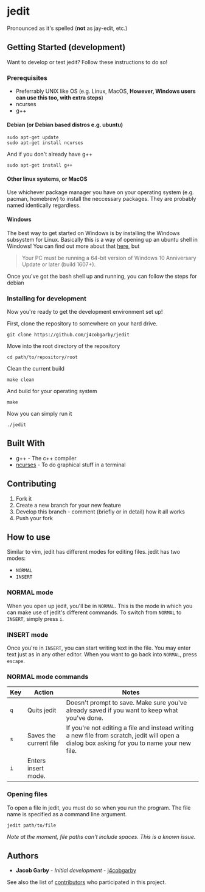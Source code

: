# jedit

Pronounced as it's spelled (**not** as jay-edit, etc.)

## Getting Started (development)

Want to develop or test jedit? Follow these instructions to do so!

### Prerequisites

 - Preferrably UNIX like OS (e.g. Linux, MacOS, **However, Windows users can use this too, with extra steps**)
 - ncurses
 - g++

#### Debian (or Debian based distros e.g. ubuntu)

```
sudo apt-get update
sudo apt-get install ncurses
```
And if you don't already have g++
```
sudo apt-get install g++
```

#### Other linux systems, or MacOS

Use whichever package manager you have on your operating system (e.g. pacman, homebrew)
to install the neccessary packages. They are probably named identically regardless.

#### Windows

The best way to get started on Windows is by installing the Windows subsystem for Linux. Basically this is 
a way of opening up an ubuntu shell in Windows! You can find out more about that 
[here](https://msdn.microsoft.com/en-gb/commandline/wsl/install_guide), but

> Your PC must be running a 64-bit version of Windows 10 Anniversary Update or later (build 1607+).

Once you've got the bash shell up and running, you can follow the steps for debian

### Installing for development

Now you're ready to get the development environment set up!

First, clone the repository to somewhere on your hard drive.

```
git clone https://github.com/j4cobgarby/jedit
```

Move into the root directory of the repository

```
cd path/to/repository/root
```

Clean the current build

```
make clean
```

And build for your operating system

```
make
```

Now you can simply run it

```
./jedit
```

## Built With

* g++ - The c++ compiler
* [ncurses](http://invisible-island.net/ncurses/man/ncurses.3x.html) - To do graphical stuff in a terminal

## Contributing

 1. Fork it
 2. Create a new branch for your new feature
 3. Develop this branch - comment (briefly or in detail) how it all works
 4. Push your fork
 
## How to use

Similar to vim, jedit has different modes for editing files. jedit has two modes:

 - `NORMAL`
 - `INSERT`

### NORMAL mode

When you open up jedit, you'll be in `NORMAL`. This is the mode in which you can make use of jedit's
different commands. To switch from `NORMAL` to `INSERT`, simply press `i`.

### INSERT mode

Once you're in `INSERT`, you can start writing text in the file. You may enter text just as in any
other editor. When you want to go back into `NORMAL`, press `escape`.

### NORMAL mode commands

|Key|Action|Notes|
|---|---|---|
|`q`|Quits jedit|Doesn't prompt to save. Make sure you've already saved if you want to keep what you've done.|
|`s`|Saves the current file|If you're not editing a file and instead writing a new file from scratch, jedit will open a dialog box asking for you to name your new file.|
|`i`|Enters insert mode.||

### Opening files

To open a file in jedit, you must do so when you run the program. The file name is specified as a command line argument.

```
jedit path/to/file
```

*Note at the moment, file paths can't include spaces. This is a known issue.*

## Authors

* **Jacob Garby** - *Initial development* - [j4cobgarby](https://github.com/j4cobgarby)

See also the list of [contributors](https://github.com/j4cobgarby/jedit/contributors) who participated in this project.
